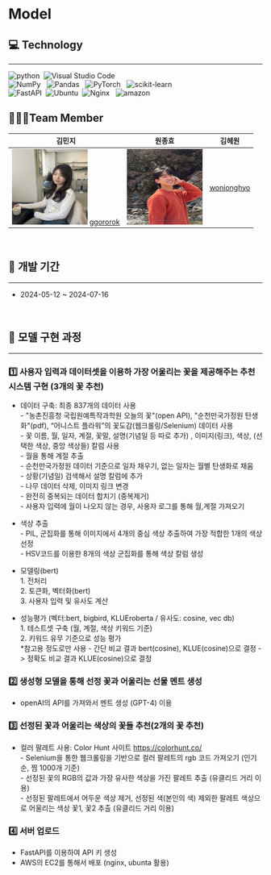 # Model
## 💻 Technology
***
![python](https://img.shields.io/badge/Python-14354C?style=for-the-badge&logo=python&logoColor=white)&nbsp; ![Visual Studio Code](https://img.shields.io/badge/Visual%20Studio%20Code-0078d7.svg?style=for-the-badge&logo=visual-studio-code&logoColor=white) &nbsp;<br>
![NumPy](https://img.shields.io/badge/numpy-%23013243.svg?style=for-the-badge&logo=numpy&logoColor=white) &nbsp; ![Pandas](https://img.shields.io/badge/pandas-%23150458.svg?style=for-the-badge&logo=pandas&logoColor=white) &nbsp; ![PyTorch](https://img.shields.io/badge/PyTorch-%23EE4C2C.svg?style=for-the-badge&logo=PyTorch&logoColor=white) &nbsp; ![scikit-learn](https://img.shields.io/badge/scikit--learn-%23F7931E.svg?style=for-the-badge&logo=scikit-learn&logoColor=white)&nbsp;<br>
![FastAPI](https://img.shields.io/badge/FastAPI-005571?style=for-the-badge&logo=fastapi)&nbsp; ![Ubuntu](https://img.shields.io/badge/Ubuntu-E95420?style=for-the-badge&logo=ubuntu&logoColor=white)&nbsp; ![Nginx](https://img.shields.io/badge/nginx-%23009639.svg?style=for-the-badge&logo=nginx&logoColor=white) &nbsp; ![amazon](https://img.shields.io/badge/Amazon_AWS-232F3E?style=for-the-badge&logo=amazon-aws&logoColor=white) 
<br>

## 🧑🏻‍💻Team Member
|**김민지**|**원종효**|**김헤원**|
|:-----:|:-----:|:-----:|
|  <img src="https://github.com/Tave-13th-Project-Team-4-Fiurinee/.github/blob/main/profile/image/%EA%B9%80%EB%AF%BC%EC%A7%80.jpg" alt="김민지" width="150" height="150"> [ggororok](https://github.com/ggororok) | <img src="https://github.com/Tave-13th-Project-Team-4-Fiurinee/.github/blob/main/profile/image/%EC%9B%90%EC%A2%85%ED%9A%A8.jpg" alt="원종효" width="150" height="150"> | [wonjonghyo](https://github.com/wonjonghyo) | <img src="https://github.com/user-attachments/assets/e30a7fea-26a0-4b2b-bbef-6706085fb2b7" alt="김혜원" width="150" height="150">[hxe0ne](https://github.com/hxe0ne) |
<br>

## 📅 개발 기간
***
 - 2024-05-12 ~ 2024-07-16
<br>

## 🌷 모델 구현 과정
***

### 1️⃣ 사용자 입력과 데이터셋을 이용하 가장 어울리는 꽃을 제공해주는 추천 시스템 구현 (3개의 꽃 추천)
- 데이터 구축: 최종 837개의 데이터 사용 </br>
</tab> - "농촌진흥청 국립원예특작과학원 오늘의 꽃"(open API), "순천만국가정원 탄생화"(pdf), “어니스트 플라워”의 꽃도감(웹크롤링/Selenium) 데이터 사용 </br>
</tab> - 꽃 이름, 월, 일자, 계절, 꽃말, 설명(기념일 등 따로 추가) , 이미지(링크), 색상, (선택한 색상, 중앙 색상들)  칼럼 사용 </br>
</tab> - 월을 통해 계절 추출 </br>
</tab> - 순천만국가정원 데이터 기준으로 일자 채우기, 없는 일자는 월별 탄생화로 채움 </br>
</tab> - 상황(기념일) 검색해서 설명 칼럼에 추가 </br>
</tab> - 나무 데이터 삭제, 이미지 링크 변경 </br>
</tab> - 완전히 중복되는 데이터 합치기 (중복제거) </br>
</tab> - 사용자 입력에 월이 나오지 않는 경우, 사용자 로그를 통해 월,계절 가져오기 </br>

- 색상 추출 </br>
</tab> - PIL, 군집화를 통해 이미지에서 4개의 중심 색상 추출하여 가장 적합한 1개의 색상 선정 </br>
</tab> - HSV코드를 이용한 8개의 색상 군집화를 통해 색상 칼럼 생성

- 모델링(bert) </br>
</tab> 1. 전처리 </br>
</tab> 2. 토큰화, 벡터화(bert) </br>
</tab> 3. 사용자 입력 및 유사도 계산 </br>

- 성능평가 (벡터:bert, bigbird, KLUEroberta / 유사도: cosine, vec db) </br>
</tab> 1. 테스트셋 구축 (월, 계절, 색상 키워드 기준) </br>
</tab> 2. 키워드 유무 기준으로 성능 평가 </br>
</tab> *참고용 정도로만 사용
</tab> </tab> - 간단 비교 결과 bert(cosine), KLUE(cosine)으로 결정 -> 정확도 비교 결과 KLUE(cosine)으로 결정


### 2️⃣ 생성형 모델을 통해 선정 꽃과 어울리는 선물 멘트 생성
- openAI의 API를 가져와서 멘트 생성 (GPT-4) 이용

### 3️⃣ 선정된 꽃과 어울리는 색상의 꽃들 추천(2개의 꽃 추천) 
- 컬러 팔레트 사용: Color Hunt 사이트  https://colorhunt.co/ </br>
</tab> - Selenium을 통한 웹크롤링을 기반으로 컬러 팔레트의 rgb 코드 가져오기 (인기순, 찜 1000개 기준) </br>
</tab> - 선정된 꽃의 RGB의 값과 가장 유사한 색상을 가진 팔레트 추출 (유클리드 거리 이용) </br>
</tab> - 선정된 팔레트에서 어두운 색상 제거, 선정된 색(본인의 색) 제외한 팔레트 색상으로 어울리는 색상 꽃1, 꽃2 추출 (유클리드 거리 이용)

### 4️⃣ 서버 업로드 
- FastAPI를 이용하여 API 키 생성 </br>
- AWS의 EC2를 통해서 배포 (nginx, ubunta 활용)
